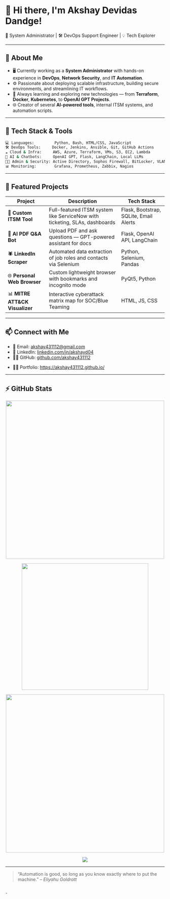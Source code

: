 # 👋 Hi there, I'm Akshay Devidas Dandge!

🚀 System Administrator | 🛠️ DevOps Support Engineer | 💡 Tech Explorer

---

## 💼 About Me

- 🖥️ Currently working as a **System Administrator** with hands-on experience in **DevOps**, **Network Security**, and **IT Automation**.
- ⚙️ Passionate about deploying scalable infrastructure, building secure environments, and streamlining IT workflows.
- 🧠 Always learning and exploring new technologies — from **Terraform**, **Docker**, **Kubernetes**, to **OpenAI GPT Projects**.
- 🌐 Creator of several **AI-powered tools**, internal ITSM systems, and automation scripts.

---

## 🧰 Tech Stack & Tools

```bash
💻 Languages:         Python, Bash, HTML/CSS, JavaScript
🛠️ DevOps Tools:     Docker, Jenkins, Ansible, Git, GitHub Actions
☁️ Cloud & Infra:     AWS, Azure, Terraform, VMs, S3, EC2, Lambda
🧠 AI & Chatbots:     OpenAI GPT, Flask, LangChain, Local LLMs
🧑‍💼 Admin & Security: Active Directory, Sophos Firewall, BitLocker, VLAN, VoIP
📊 Monitoring:        Grafana, Prometheus, Zabbix, Nagios
````

---

## 📌 Featured Projects

| Project                         | Description                                                                | Tech Stack                             |
| ------------------------------- | -------------------------------------------------------------------------- | -------------------------------------- |
| 🔐 **Custom ITSM Tool**         | Full-featured ITSM system like ServiceNow with ticketing, SLAs, dashboards | Flask, Bootstrap, SQLite, Email Alerts |
| 🤖 **AI PDF Q\&A Bot**          | Upload PDF and ask questions — GPT-powered assistant for docs              | Flask, OpenAI API, LangChain           |
| 🕷️ **LinkedIn Scraper**        | Automated data extraction of job roles and contacts via Selenium           | Python, Selenium, Pandas               |
| 🌐 **Personal Web Browser**     | Custom lightweight browser with bookmarks and incognito mode               | PyQt5, Python                          |
| 📊 **MITRE ATT\&CK Visualizer** | Interactive cyberattack matrix map for SOC/Blue Teaming                    | HTML, JS, CSS                          |

---

## 📫 Connect with Me

- 📧 Email: [akshay431112@gmail.com](mailto:akshay431112@gmail.com)
- 💼 LinkedIn: [linkedin.com/in/akshayd04](https://www.linkedin.com/in/akshayd04)
- 🧑‍💻 GitHub: [github.com/akshay431112](https://akshay431112.github.io/)

* 🧑‍💻 Portfolio: https://akshay431112.github.io/

---

## ⚡ GitHub Stats

<p align="center">
  <img src="https://github-readme-stats.vercel.app/api?username=akshay431112&show_icons=true&theme=tokyonight&include_all_commits=true&count_private=true" width="500" />
</p>

<p align="center">
  <img src="https://github-readme-stats.vercel.app/api/top-langs/?username=akshay431112&layout=compact&theme=tokyonight" width="400" />
</p>

<p align="center">
  <img src="https://github-readme-streak-stats.herokuapp.com?user=akshay431112&theme=tokyonight&hide_border=false" width="500"/>
</p>

<p align="center">
  <img src="https://github-profile-summary-cards.vercel.app/api/cards/profile-details?username=akshay431112&theme=tokyonight" />
</p>






---

> “Automation is good, so long as you know exactly where to put the machine.” – *Eliyahu Goldratt*

```

-

